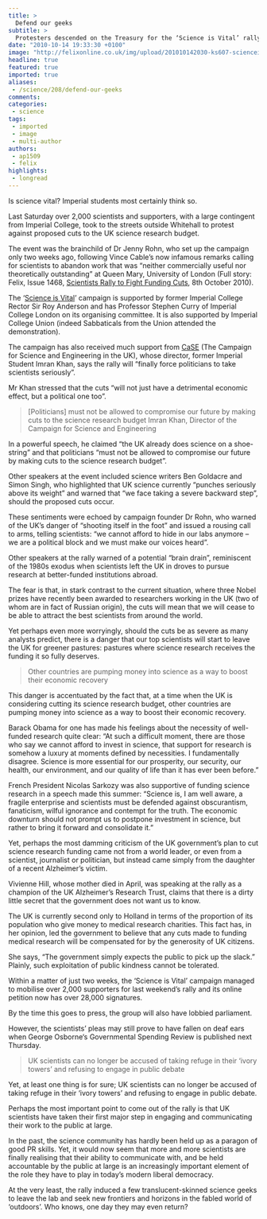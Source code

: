 ```yaml
---
title: >
  Defend our geeks
subtitle: >
  Protesters descended on the Treasury for the ‘Science is Vital’ rally last Saturday to fight for science funding
date: "2010-10-14 19:33:30 +0100"
image: "http://felixonline.co.uk/img/upload/201010142030-ks607-sciencei.jpg"
headline: true
featured: true
imported: true
aliases:
 - /science/208/defend-our-geeks
comments:
categories:
 - science
tags:
 - imported
 - image
 - multi-author
authors:
 - ap1509
 - felix
highlights:
 - longread
---
```


Is science vital? Imperial students most certainly think so.

Last Saturday over 2,000 scientists and supporters, with a large contingent from Imperial College, took to the streets outside Whitehall to protest against proposed cuts to the UK science research budget.

The event was the brainchild of Dr Jenny Rohn, who set up the campaign only two weeks ago, following Vince Cable’s now infamous remarks calling for scientists to abandon work that was “neither commercially useful nor theoretically outstanding” at Queen Mary, University of London (Full story: Felix, Issue 1468, [Scientists Rally to Fight Funding Cuts](http://www.felixonline.co.uk/?article=178), 8th October 2010).

The ‘[Science is Vital](http://scienceisvital.org.uk/)’ campaign is supported by former Imperial College Rector Sir Roy Anderson and has Professor Stephen Curry of Imperial College London on its organising committee. It is also supported by Imperial College Union (indeed Sabbaticals from the Union attended the demonstration).

The campaign has also received much support from [CaSE](http://sciencecampaign.org.uk/) (The Campaign for Science and Engineering in the UK), whose director, former Imperial Student Imran Khan, says the rally will “finally force politicians to take scientists seriously”.

Mr Khan stressed that the cuts “will not just have a detrimental economic effect, but a political one too”.

> [Politicians] must not be allowed to compromise our future by making cuts to the science research budget
> Imran Khan, Director of the Campaign for Science and Engineering

In a powerful speech, he claimed “the UK already does science on a shoe-string” and that politicians “must not be allowed to compromise our future by making cuts to the science research budget”.

Other speakers at the event included science writers Ben Goldacre and Simon Singh, who highlighted that UK science currently “punches seriously above its weight” and warned that “we face taking a severe backward step”, should the proposed cuts occur.

These sentiments were echoed by campaign founder Dr Rohn, who warned of the UK’s danger of “shooting itself in the foot” and issued a rousing call to arms, telling scientists: “we cannot afford to hide in our labs anymore – we are a political block and we must make our voices heard”.

Other speakers at the rally warned of a potential “brain drain”, reminiscent of the 1980s exodus when scientists left the UK in droves to pursue research at better-funded institutions abroad.

The fear is that, in stark contrast to the current situation, where three Nobel prizes have recently been awarded to researchers working in the UK (two of whom are in fact of Russian origin), the cuts will mean that we will cease to be able to attract the best scientists from around the world.

Yet perhaps even more worryingly, should the cuts be as severe as many analysts predict, there is a danger that our top scientists will start to leave the UK for greener pastures: pastures where science research receives the funding it so fully deserves.

> Other countries are pumping money into science as a way to boost their economic recovery

This danger is accentuated by the fact that, at a time when the UK is considering cutting its science research budget, other countries are pumping money into science as a way to boost their economic recovery.

Barack Obama for one has made his feelings about the necessity of well-funded research quite clear: “At such a difficult moment, there are those who say we cannot afford to invest in science, that support for research is somehow a luxury at moments defined by necessities. I fundamentally disagree. Science is more essential for our prosperity, our security, our health, our environment, and our quality of life than it has ever been before.”

French President Nicolas Sarkozy was also supportive of funding science research in a speech made this summer: “Science is, I am well aware, a fragile enterprise and scientists must be defended against obscurantism, fanaticism, wilful ignorance and contempt for the truth. The economic downturn should not prompt us to postpone investment in science, but rather to bring it forward and consolidate it.”

Yet, perhaps the most damming criticism of the UK government’s plan to cut science research funding came not from a world leader, or even from a scientist, journalist or politician, but instead came simply from the daughter of a recent Alzheimer’s victim.

Vivienne Hill, whose mother died in April, was speaking at the rally as a champion of the UK Alzheimer’s Research Trust, claims that there is a dirty little secret that the government does not want us to know.

The UK is currently second only to Holland in terms of the proportion of its population who give money to medical research charities. This fact has, in her opinion, led the government to believe that any cuts made to funding medical research will be compensated for by the generosity of UK citizens.

She says, “The government simply expects the public to pick up the slack.” Plainly, such exploitation of public kindness cannot be tolerated.

Within a matter of just two weeks, the ‘Science is Vital’ campaign managed to mobilise over 2,000 supporters for last weekend’s rally and its online petition now has over 28,000 signatures.

By the time this goes to press, the group will also have lobbied parliament.

However, the scientists’ pleas may still prove to have fallen on deaf ears when George Osborne‘s Governmental Spending Review is published next Thursday.

> UK scientists can no longer be accused of taking refuge in their ‘ivory towers’ and refusing to engage in public debate

Yet, at least one thing is for sure; UK scientists can no longer be accused of taking refuge in their ‘ivory towers’ and refusing to engage in public debate.

Perhaps the most important point to come out of the rally is that UK scientists have taken their first major step in engaging and communicating their work to the public at large.

In the past, the science community has hardly been held up as a paragon of good PR skills. Yet, it would now seem that more and more scientists are finally realising that their ability to communicate with, and be held accountable by the public at large is an increasingly important element of the role they have to play in today’s modern liberal democracy.

At the very least, the rally induced a few translucent-skinned science geeks to leave the lab and seek new frontiers and horizons in the fabled world of ‘outdoors’. Who knows, one day they may even return?
